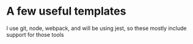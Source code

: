 # A few useful templates

I use git, node, webpack, and will be using jest, so these mostly include support for those tools
